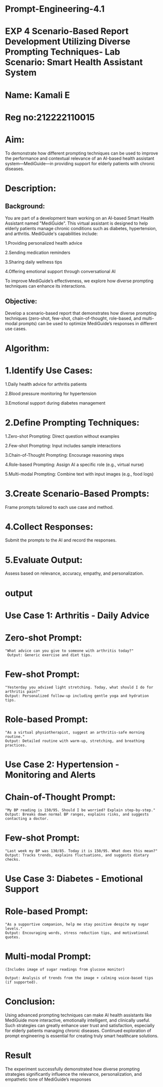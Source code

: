 # Prompt-Engineering-4.1
# EXP 4 Scenario-Based Report Development Utilizing Diverse Prompting Techniques- Lab Scenario: Smart Health Assistant System

# Name: Kamali E

# Reg no:212222110015

# Aim:

To demonstrate how different prompting techniques can be used to improve the performance and contextual relevance of an AI-based health assistant system—MediGuide—in providing support for elderly patients with chronic diseases.

# Description: 

## Background:
You are part of a development team working on an AI-based Smart Health Assistant named "MediGuide". This virtual assistant is designed to help elderly patients manage chronic conditions such as diabetes, hypertension, and arthritis. MediGuide's capabilities include:

1.Providing personalized health advice

2.Sending medication reminders

3.Sharing daily wellness tips

4.Offering emotional support through conversational AI

To improve MediGuide’s effectiveness, we explore how diverse prompting techniques can enhance its interactions.

## Objective:

Develop a scenario-based report that demonstrates how diverse prompting techniques (zero-shot, few-shot, chain-of-thought, role-based, and multi-modal prompts) can be used to optimize MediGuide’s responses in different use cases.

# Algorithm:

# 1.Identify Use Cases:

1.Daily health advice for arthritis patients

2.Blood pressure monitoring for hypertension

3.Emotional support during diabetes management

# 2.Define Prompting Techniques:

1.Zero-shot Prompting: Direct question without examples

2.Few-shot Prompting: Input includes sample interactions

3.Chain-of-Thought Prompting: Encourage reasoning steps

4.Role-based Prompting: Assign AI a specific role (e.g., virtual nurse)

5.Multi-modal Prompting: Combine text with input images (e.g., food logs)

# 3.Create Scenario-Based Prompts:

Frame prompts tailored to each use case and method.

# 4.Collect Responses:

Submit the prompts to the AI and record the responses.

# 5.Evaluate Output:

Assess based on relevance, accuracy, empathy, and personalization.


# output

# Use Case 1: Arthritis - Daily Advice
# Zero-shot Prompt:

```
"What advice can you give to someone with arthritis today?"
 Output: Generic exercise and diet tips.
```
# Few-shot Prompt:
```
"Yesterday you advised light stretching. Today, what should I do for arthritis pain?"
Output: Personalized follow-up including gentle yoga and hydration tips.
```

# Role-based Prompt:
```
"As a virtual physiotherapist, suggest an arthritis-safe morning routine."
Output: Detailed routine with warm-up, stretching, and breathing practices.
```

# Use Case 2: Hypertension - Monitoring and Alerts

# Chain-of-Thought Prompt:
```
"My BP reading is 150/95. Should I be worried? Explain step-by-step."
Output: Breaks down normal BP ranges, explains risks, and suggests contacting a doctor.
```

# Few-shot Prompt:
```
"Last week my BP was 130/85. Today it is 150/95. What does this mean?"
Output: Tracks trends, explains fluctuations, and suggests dietary checks.
```

# Use Case 3: Diabetes - Emotional Support

# Role-based Prompt:
```
"As a supportive companion, help me stay positive despite my sugar levels."
Output: Encouraging words, stress reduction tips, and motivational quotes.
```
# Multi-modal Prompt:
```
(Includes image of sugar readings from glucose monitor)

Output: Analysis of trends from the image + calming voice-based tips (if supported).
```
# Conclusion:

Using advanced prompting techniques can make AI health assistants like MediGuide more interactive, emotionally intelligent, and clinically useful. Such strategies can greatly enhance user trust and satisfaction, especially for elderly patients managing chronic diseases. Continued exploration of prompt engineering is essential for creating truly smart healthcare solutions.

# Result

The experiment successfully demonstrated how diverse prompting strategies significantly influence the relevance, personalization, and empathetic tone of MediGuide’s responses



